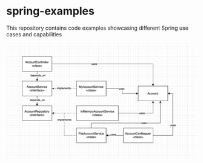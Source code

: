 # spring-examples
This repository contains code examples showcasing different Spring use cases and capabilities

![Image of Class Diagram](https://github.com/eciuca/spring-examples/blob/accounts-manager-cli-app/class-diagram.png)
